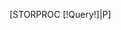 [STORPROC [!Query!]|P]
	<div class="contenttop row-fluid">
		<script type="text/javascript">
			// <![CDATA[

			// PrestaShop internal settings
			/*var currencySign = '$';
			var currencyRate = '1';
			var currencyFormat = '1';
			var currencyBlank = '0';
			var taxRate = 0;*/
			var jqZoomEnabled = true;

			//JS Hook
			/*var oosHookJsCodeFunctions = new Array();

			// Parameters
			var id_product = '1';
			var productHasAttributes = true;
			var quantitiesDisplayAllowed = true;
			var quantityAvailable = 154;
			var allowBuyWhenOutOfStock = false;
			var availableNowValue = 'In stock';
			var availableLaterValue = '';
			var productPriceTaxExcluded = 124.58 - 0.000000;
			var reduction_percent = 5;
			var reduction_price = 0;
			var specific_price = 124.580000;
			var product_specific_price = new Array();
				product_specific_price['id_specific_price'] = '1';
				product_specific_price['id_specific_price_rule'] = '0';
				product_specific_price['id_cart'] = '0';
				product_specific_price['id_product'] = '1';
				product_specific_price['id_shop'] = '0';
				product_specific_price['id_shop_group'] = '0';
				product_specific_price['id_currency'] = '0';
				product_specific_price['id_country'] = '0';
				product_specific_price['id_group'] = '0';
				product_specific_price['id_customer'] = '0';
				product_specific_price['id_product_attribute'] = '0';
				product_specific_price['price'] = '124.580000';
				product_specific_price['from_quantity'] = '1';
				product_specific_price['reduction'] = '0.050000';
				product_specific_price['reduction_type'] = 'percentage';
				product_specific_price['from'] = '0000-00-00 00:00:00';
				product_specific_price['to'] = '0000-00-00 00:00:00';
				product_specific_price['score'] = '32';
			var specific_currency = false;
			var group_reduction = '1';
			var default_eco_tax = 0.000000;
			var ecotaxTax_rate = 0;
			var currentDate = '2013-09-07 05:53:11';
			var maxQuantityToAllowDisplayOfLastQuantityMessage = 3;
			var noTaxForThisProduct = true;
			var displayPrice = 0;
			var productReference = '';
			var productAvailableForOrder = '1';
			var productShowPrice = '1';
			var productUnitPriceRatio = '0.000000';
			var idDefaultImage = 15;
			var stock_management = 1;
					
			var productPriceWithoutReduction = '166.38602';
			var productPrice = '158.07';
			// Customizable field
			var img_ps_dir = 'http://demo4leotheme.com/prestashop/leo_beauty_store/img/';
			var customizationFields = new Array();
			customizationFields[0] = new Array();
			customizationFields[0][0] = 'img0';
			customizationFields[0][1] = 0;

			// Images
			var img_prod_dir = 'http://demo4leotheme.com/prestashop/leo_beauty_store/img/p/';
			var combinationImages = new Array();

			combinationImages[0] = new Array();
			combinationImages[0][0] = 0;

			combinationImages[0] = new Array();
			combinationImages[0][0] = 7;
			combinationImages[0][1] = 8;
			combinationImages[0][2] = 9;
			combinationImages[0][3] = 10;
			combinationImages[0][4] = 11;
			combinationImages[0][5] = 12;
			combinationImages[0][6] = 32;

			// Translations
			var doesntExist = 'This combination does not exist for this product. Please choose another.';
			var doesntExistNoMore = 'This product is no longer in stock';
			var doesntExistNoMoreBut = 'with those attributes but is available with others';
			var uploading_in_progress = 'Uploading in progress, please wait...';
			var fieldRequired = 'Please fill in all required fields, then save the customization.';
			// Combinations
			var specific_price_combination = new Array();
			specific_price_combination['reduction_percent'] = 0;
			specific_price_combination['reduction_price'] = 0;
			specific_price_combination['price'] = 0;
			specific_price_combination['reduction_type'] = '';
			addCombination(9, new Array('15'), 34, 0, 0, -1, '', 0.00, 1, '', specific_price_combination);
			var specific_price_combination = new Array();
			specific_price_combination['reduction_percent'] = 0;
			specific_price_combination['reduction_price'] = 0;
			specific_price_combination['price'] = 0;
			specific_price_combination['reduction_type'] = '';
			addCombination(10, new Array('16'), 40, 75.250836, 0, -1, '', 0.00, 1, '', specific_price_combination);
			var specific_price_combination = new Array();
			specific_price_combination['reduction_percent'] = 0;
			specific_price_combination['reduction_price'] = 0;
			specific_price_combination['price'] = 0;
			specific_price_combination['reduction_type'] = '';
			addCombination(11, new Array('17'), 40, 150.501672, 0, -1, '', 0.00, 1, '', specific_price_combination);

			// Combinations attributes informations
			var attributesCombinations = new Array();
			tabInfos = new Array();
			tabInfos['id_attribute'] = '15';
			tabInfos['attribute'] = '8gb';
			tabInfos['group'] = 'disk_space';
			tabInfos['id_attribute_group'] = '1';
			attributesCombinations.push(tabInfos);
			tabInfos = new Array();
			tabInfos['id_attribute'] = '16';
			tabInfos['attribute'] = '16gb';
			tabInfos['group'] = 'disk_space';
			tabInfos['id_attribute_group'] = '1';
			attributesCombinations.push(tabInfos);
			tabInfos = new Array();
			tabInfos['id_attribute'] = '17';
			tabInfos['attribute'] = '32gb';
			tabInfos['group'] = 'disk_space';
			tabInfos['id_attribute_group'] = '1';
			attributesCombinations.push(tabInfos);*/
			//]]>
		</script>
		<div id="product-detail" class="block">
			<h3 class="title_block">[!P::Nom!]</h3>
			<div id="primary_block" class="row-fluid">
				<div>
					<!-- right infos-->
					<div id="pb-right-column" class="span5">
						<div class="images-block">
							<!-- product img-->
							<div id="image-block">
								<span id="view_full_size"> <img src="/[!P::Image!].mini.280x320.jpg" class="jqzoom" alt="/[!P::Image!]" id="bigpic" /> <span class="span_link">__VIEW_FULL_SIZE__</span> </span>
							</div>
							<!-- thumbnails -->
							<div id="views_block" class="clearfix ">
								<div id="thumbs_list">
									<ul id="thumbs_list_frame">
										<li id="thumbnail_7">
											<a href="/[!P::Image!]" rel="other-views" class="thickbox shown" title=""> <img id="thumb_0" src="/[!P::Image!].mini.58x58.jpg" alt="[!Utils::noHtml([!P::Description!])!]" /> </a>
										</li>
										[STORPROC Boutique/Produit/[!P::Id!]/Donnee/Type=Image|i]
										<li id="thumbnail_7">
											<a href="/[!i::Fichier!]" rel="other-views" class="thickbox shown" title=""> <img id="thumb_[!Pos!]" src="/[!i::Fichier!].mini.58x58.jpg" alt="[!Utils::noHtml([!P::Description!])!]" /> </a>
										</li>
										[/STORPROC]
									</ul>
								</div>
								<div class="scroll_lr">
									<span class="view_scroll_spacer"><a id="view_scroll_left" class="hidden" title="Other views" href="javascript:{}">__PREVIOUS__</a></span><a id="view_scroll_right" title="Other views" href="javascript:{}">__NEXT__</a>
								</div>
							</div>
						</div>
						<p class="resetimg clear">
							<span id="wrapResetImages" style="display: none;"><img src="/Skins/Paranature/img/cancel_11x13.gif" alt="Cancel" width="11" height="13"/> <a id="resetImages" href="/[!Lien!]" onclick="$('span#wrapResetImages').hide('slow');return (false);">__DISPLAY_ALL_PICTURES__</a></span>
						</p>
					</div>

					<!-- left infos-->
					<div id="pb-left-column" class="span7">
						<!-- usefull links-->
						<ul id="usefull_link_block">

							<li id="left_share_fb">
								<a href="http://www.facebook.com/sharer.php?u=[!Domaine!][!Lien!]" class="js-new-window">__SHARE_ON_FACEBOOK__</a>
							</li>

							<li id="favoriteproducts_block_extra_added">
								__REMOVE_THIS_PRODUCT_FROM_MY_FAVORITE_LIST__
							</li>
							<li id="favoriteproducts_block_extra_removed">
								__ADD_THIS_PRODUCT_TO_MY_FAVORITE_LIST__
							</li>
							<li class="print">
								<a href="javascript:print();">__PRINT__</a>
							</li>
						</ul>
						<!-- end usefull links-->

						<!-- description short -->
						<div id="short_description_block">
							<h3>__QUICK_OVERVIEW__</h3>
							<div id="short_description_content" class="rte align_justify">
								[!P::Description!]
							</div>
							<p class="buttons_bottom_block">
								<a href="javascript:{}" class="button">__MORE_DETAILS__</a>
							</p>
						</div>
						<!-- end description short -->

						<!-- add to cart form-->
						<form id="buy_block"  action="http://demo4leotheme.com/prestashop/leo_beauty_store/index.php?controller=cart" method="post">

							<!-- hidden datas -->
							<p class="hidden">
								<input type="hidden" name="token" value="c72340620966cb9ae8dcccbd3dd03a3b" />
								<input type="hidden" name="id_product" value="5" id="product_page_product_id" />
								<input type="hidden" name="add" value="1" />
								<input type="hidden" name="id_product_attribute" id="idCombination" value="" />
							</p>
							<!-- content prices -->
							<div class="content_prices clearfix">
								<!-- prices -->

								<div class="price">

									<p class="our_price_display">
										<span id="our_price_display">[!Math::PriceV([!P::getTarif!])!] [!CurrentDevise::Sigle!]</span>
										<!---->
									</p>

								</div>
								[!Promo:=[!Prod::GetPromo!]!]
								[IF [!Promo!]]
									[IF [!Promo::TypeVariation!]=1]
										<p id="reduction_percent">
											<span id="reduction_percent_display">- [!Promo::PrixVariation!]%</span>
										</p>
									[/IF]
									[IF [!Promo::TypeVariation!]=2]
										<p id="reduction_amount">
											<span id="reduction_amount_display">- [!Promo::PrixVariation!] [!CurrentDevise::Sigle!]</span>
										</p>
									[/IF]
									<p id="old_price">
										<span class="bold">
											<span id="old_price_display">[!Math::PriceV([!Prod::getTarifHorsPromo!])!][!CurrentDevise::Sigle!]</span>
										</span>
									</p>
								[/IF]
								//******************************
								// AFFICHAGE PANIER + QUANTITE
								//******************************
								[IF [!Prod::StockReference!]>0]
								<p id="add_to_cart" class="buttons_bottom_block">
										[IF [!Prod::TypeProduit!]=2]
											<div class="GestionQuantite"  >
												<div class="FichLibelle LibQte" >Quantité</div>
												<div class="FichQuantite">
													<input name="Qte" id="Qte" value="1" size="2" onchange="VerifieSelection();" class="input-small" />
												</div>
												<div class="LesBoutons">
													<input type="button" class="InputBtnMoins" value="-" onclick="CalculQte(-1);">
													<input type="button" class="InputBtnPlus" value="+" onclick="CalculQte(+1);">
												</div>
											</div>
										[/IF]
										[IF [!Prod::TypeProduit!]!=1&&[!Prod::StockReference!]>0]
											<input type="submit" name="Submit" value="__ADD_TO_CART__" class="exclusive" />
										[/IF]
									</div>
								</p>
								[/IF]
								<div class="clear"></div>
							</div>
							<!-- content prices -->

							<!-- attributes -->
							<div class="product_attributes">
							[SWITCH [!Prod::TypeProduit!]|=]
								[CASE 1]
									//******************************
									// Cas produit reference unique 
									//******************************
									
								[/CASE]
								[CASE 2]
									//******************************
									// Cas produit reference declinées
									//******************************
									[IF [!Prod::StockReference!]>0]
										[!LaPos:=0!]
										[STORPROC Boutique/Produit/[!Prod::Id!]/Attribut|Att|||Ordre|ASC]
											<div class="BlocFichDeclinaisons">
												<div class="BlocFichDeclinaisonsLibelle">[IF [!Att::NomPublic!]=][!Att::Nom!][ELSE][!Att::NomPublic!][/IF] </div>
												<div class="BlocFichDeclinaisonsLibelle">
													[LIMIT 0|100]
														[SWITCH [!Att::TypeAttribut!]|=]
															[CASE 1]
																//Type attribut texte
																<select name="P[!Prod::Id!]A[!Att::Id!]" class="AttributTexte CalculPrix" onchange="VerifieSelection();" >
																	<option value="-1">Sélectionnez une valeur</option>
																	[STORPROC Boutique/Attribut/[!Att::Id!]/Declinaison|Decli]
																		[COUNT Boutique/Produit/[!Prod::Id!]/Reference/Declinaison.DeclinaisonId([!Decli::Id!])&&Quantite>0&&Tarif>0|Rdec]
																		[IF [!Rdec!]>0]
																			[!LaPos+=1!]
																			<option value="[!Decli::Id!]"  >[IF [!Decli::NomPublic!]=][!Decli::Nom!][ELSE][!Decli::NomPublic!][/IF]</option>
																		[/IF]
																	[/STORPROC]
																</select>
															[/CASE]
															[CASE 2]
																[STORPROC Boutique/Attribut/[!Att::Id!]/Declinaison|Decli]
																	//Type attribut graphique
																	[COUNT Boutique/Produit/[!Prod::Id!]/Reference/Declinaison.DeclinaisonId([!Decli::Id!])&&Quantite>0&&Tarif>0|Rdec]
																	[IF [!Rdec!]>0]
																		[!LaPos+=1!]
																		<div class="AttributGraphique ">
																			<div class="AttributGraphiqueNom">[IF [!Decli::NomPublic!]=][!Decli::Nom!][ELSE][!Decli::NomPublic!][/IF]</div>
																			<div class="AttributGraphiqueImg">
																				<a class="mb" href="[!Domaine!]/[IF [!Decli::Image!]!=][!Decli::Image!][ELSE]Skins/[!Systeme::Skin!]/Img/image_def.jpg[/IF].limit.560x533.jpg" style="margin:0;" title="[!Decli::NomPublic!]" ><img src="[!Domaine!]/[IF [!Decli::Image!]!=][!Decli::Image!].mini.53x49.jpg[ELSE]Skins/[!Systeme::Skin!]/Img/image_def.jpg.mini.53x49.jpg[/IF]" /></a>
																			</div>
									
																			<div class="AttributGraphiqueChoix"><input type="radio" name="P[!Prod::Id!]A[!Att::Id!]"  value="[!Decli::Id!]"  id="A[!Att::Id!]D[!Decli::Id!]" class="CalculPrix" onchange="VerifieSelection();" />
									// on ne change plus l'image principal quand on clique sur une déclinaison
									//onchange="VerifieSelection();return apercu('[!Domaine!]/[!Decli::Image!].mini.295x281.jpg','[UTIL SANSCOTEESPACE][!Decli::NomPublic!][/UTIL]','[!Domaine!]/[!Decli::Image!]');
																			</div>
																		</div>
																	[/IF]
																[/STORPROC]
															[/CASE]
														[/SWITCH]
													[/LIMIT]
												</div>
											</div>
											
											[NORESULT]
												// Pas d'attribut donc on prend la référence directement
												[STORPROC Boutique/Produit/[!Prod::Id!]/Reference|Re|0|1][/STORPROC]
												<input type="hidden" name="Reference" value="[!Re::Reference!]" >
												<input type="hidden" name="StockAvailable" value="1" >
												<input type="hidden" name="IdReference" value="[!Re::Id!]" >
											[/NORESULT]
										[/STORPROC]
									[/IF]
								[/CASE]
								[CASE 3]
									[IF [!Prod::StockReference!]>0]
										//******************************
										// Cas produit unique
										//******************************
										[STORPROC Boutique/Produit/[!Prod::Id!]/Reference|Re|0|1][/STORPROC]
										<input type="hidden" name="Reference" value="[!Re::Reference!]" >
										<input type="hidden" name="IdReference" value="[!Re::Id!]" >
										<input type="hidden" name="StockAvailable" value="1" >
									[/IF]
								[/CASE]
							[/SWITCH]
								<!-- attributes -->
								<div id="attributes">
									<fieldset class="attribute_fieldset">
										<label class="attribute_label" for="group_1">Disk space :</label>
										<div class="attribute_list">
											<select name="group_1" id="group_1" class="attribute_select" onchange="findCombination();getProductAttribute();$('#wrapResetImages').show('slow');;">
												<option value="15" selected="selected" title="8GB">8GB</option>
												<option value="16" title="16GB">16GB</option>
												<option value="17" title="32GB">32GB</option>
											</select>
										</div>
									</fieldset>
								</div>
								<p id="product_reference" style="display: none;">
									<label for="product_reference">Reference: </label>
									<span class="editable"></span>
								</p>

								<!-- quantity wanted -->
								<p id="quantity_wanted_p">
									<label>Quantity:</label>
									<input type="text" name="qty" id="quantity_wanted" class="text" value="1" size="2" maxlength="3"  />
								</p>

								<!-- minimal quantity wanted -->
								<p id="minimal_quantity_wanted_p" style="display: none;">
									This product is not sold individually. You must select at least <b id="minimal_quantity_label">1</b> quantity for this product.
								</p>

								<!-- availability -->
								<p id="availability_statut" style="display: none;">
									<span id="availability_label">Availability:</span>
									<span id="availability_value"> </span>
								</p>

								<!-- number of item in stock -->
								<p id="pQuantityAvailable">
									<span id="quantityAvailable">114</span>
									<span  style="display: none;" id="quantityAvailableTxt">item in stock</span>
									<span  id="quantityAvailableTxtMultiple">items in stock</span>
								</p>

								<!-- Out of stock hook -->
								<p id="oosHook" style="display: none;">

								</p>

								<p class="warning_inline" id="last_quantities" style="display: none" >
									Warning: Last items in stock!
								</p>
							</div>
							<!-- end attributes -->

							<p class="buttons_bottom_block">
								<a href="#" id="wishlist_button" onclick="WishlistCart('wishlist_block_list', 'add', '5', $('#idCombination').val(), document.getElementById('quantity_wanted').value); return false;">&raquo; __ADD_TO_MY_WISHLIST__</a>
							</p>

						</form>

					</div>
				</div>
			</div>
			[COUNT Boutique/Produit/[!Prod::Id!]/Donnee/Type!=Image|NbDo]
			[IF [!NbDo!]]
			<!-- description and features -->
			<div id="more_info_block" class="clear row-fluid">
				<div>
					<ul id="more_info_tabs" class="idTabs idTabsShort clearfix">
						[STORPROC Boutique/Produit/[!Prod::Id!]/Donnee/Type=Caracteristique+Type=Documentation+Type=Descriptif|CAR|0|1|Ordre|ASC]
							<li>
								<a id="more_info_tab_more_info" href="#idTab1">__DESCRIPTIF__</a>
							</li>
						[/STORPROC]
						[STORPROC Boutique/Produit/[!Prod::Id!]/Donnee/Type=Fichier+Type=Lien|CAR|0|1|Ordre|ASC]
							<li>
								<a id="more_info_tab_more_info" href="#idTab2">__FICHIERS__</a>
							</li>
						[/STORPROC]
						[STORPROC Boutique/Produit/[!Prod::Id!]/Donnee/Type=Video|CAR|0|1|Ordre|ASC]
							<li>
								<a id="more_info_tab_more_info" href="#idTab3">__MEDIAS__</a>
							</li>
						[/STORPROC]
					</ul>
					<div id="more_info_sheets" class="sheets align_justify">
						<!-- full description -->
						[STORPROC Boutique/Produit/[!Prod::Id!]/Donnee/Type=Caracteristique+Type=Documentation+Type=Descriptif|CAR|0|1|Ordre|ASC]
							<div id="idTab1" class="rte">
								[LIMIT 0|100]
								[!CAR::Valeur!]
								[/LIMIT]
							</div>
						[/STORPROC]
						[STORPROC Boutique/Produit/[!Prod::Id!]/Donnee/Type=Fichier+Type=Lien|CAR|0|1|Ordre|ASC]
							<div id="idTab2" class="rte">
								[LIMIT 0|100]
								<a href="/[!CAR::Fichier!]">[!CAR::Valeur!]</a>
								[/LIMIT]
							</div>
						[/STORPROC]
						[STORPROC Boutique/Produit/[!Prod::Id!]/Donnee/Type=Video|CAR|0|1|Ordre|ASC]
							<div id="idTab3" class="rte">
								[LIMIT 0|100]
								[!CAR::Fichier!]
								[/LIMIT]
							</div>
						[/STORPROC]
						<!-- Customizable products -->

					</div>
				</div>
			</div>
			[/IF]

		</div>

		<!-- MODULE Block specials -->
		[STORPROC Boutique/Categorie/Produit/[!P::Id!]|Cat|0|1]
			[STORPROC Boutique/Categorie/[!Cat::Id!]/Produit/Actif=1&Id!=[!P::Id!]|Prod]
		<div id="relatedproducts" class="block products_block exclusive blockleorelatedproducts">
			<h3 class="title_block">__RELATED_PRODUCTS__</h3>
			<div class="block_content">
				<div class=" carousel slide" id="leorelatedcarousel">

					<div class="button-carousel">
						<a class="carousel-control left" href="#leorelatedcarousel"   data-slide="prev">&lsaquo;</a>
						<a class="carousel-control right" href="#leorelatedcarousel"  data-slide="next">&rsaquo;</a>
					</div>
					<div class="carousel-inner">
					[ORDER Id|RANDOM]
						<div class="item active">
							<div class="row-fluid">
							[LIMIT 0|3]
								<div class="p-item span4 product_block ajax_block_product [IF [!Pos!]=1]first_item p-item[/IF]  [IF [!Pos!]>1&&[!Pos!]<[!NbResult!]]alternate_item[/IF]  [IF [!Pos!]=[!NbResult!]]last_item p-item[/IF]   ">
									<div class="product-container">
										<a href="/[!Prod::getUrl()!]" title="[!Prod::Nom!]" class="product_image"><img src="/[!Prod::Image!]" alt="[!Prod::Nom!]" />
											<span class="new">New</span></a>
										<h5 class="s_title_block"><a href="/[!Prod::getUrl()!]" title="[!Prod::Nom!]">[!Prod::Nom!]</a></h5>

										<div>

											<p class="price_container">
												<span class="price">[!Prod::Tarif!]</span>
											</p>
											<a class="exclusive ajax_add_to_cart_button" rel="ajax_id_product_1" href="http://demo4leotheme.com/prestashop/leo_beauty_store/index.php?controller=cart?qty=1&amp;id_product=1&amp;token=c72340620966cb9ae8dcccbd3dd03a3b&amp;add" title="__ADD_TO_CART__">__ADD_TO_CART__</a>
										</div>

										<div class="content-bottom">
											<div class="product_desc">
												<a href="/[!Prod::getUrl()!]" title="More">[!Prod::Description!]</a>
											</div>
											<a href="#" id="wishlist_button1"  title="Add to wishlist" class="btn-add-wishlist btn" onclick="LeoWishlistCart('wishlist_block_list', 'add', '1', $('#idCombination').val(), 1 ); return false;"><i class="icon-heart icon-white">&nbsp;</i></a>
											<a class="lnk_more btn" href="/[!Prod::getUrl()!]" title="View"><i class="icon-file">&nbsp;</i></a>
										</div>
									</div>
								</div>
							[/LIMIT]
							</div>
						</div>
					[/ORDER]
					</div>
				</div>

			</div>
		</div>
		<!-- /MODULE Block specials -->
		<script>
			$(document).ready(function() {
				$('.blockleorelatedproducts .carousel').each(function() {
					$(this).carousel({
						pause : true,
						interval : false
					});
				});

			});
		</script>
			[/STORPROC]
		[/STORPROC]

	</div>
	<!-- end div block_home -->

[/STORPROC]
